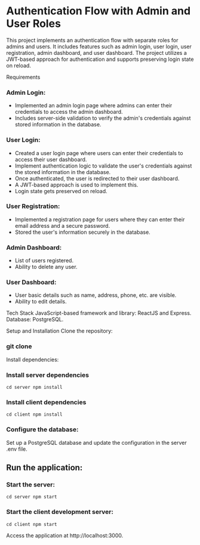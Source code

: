 <!-- # SensAI -->
# Authentication Flow with Admin and User Roles
This project implements an authentication flow with separate roles for admins and users. It includes features such as admin login, user login, user registration, admin dashboard, and user dashboard. The project utilizes a JWT-based approach for authentication and supports preserving login state on reload.

Requirements
### Admin Login:

- Implemented an admin login page where admins can enter their credentials to access the admin dashboard.
- Includes server-side validation to verify the admin's credentials against stored information in the database.
<!-- Once authenticated, redirect the admin to the admin dashboard. -->
### User Login:

- Created a user login page where users can enter their credentials to access their user dashboard.
- Implement authentication logic to validate the user's credentials against the stored information in the database.
- Once authenticated, the user is redirected to their user dashboard.
- A JWT-based approach is used to implement this.
- Login state gets preserved on reload.

### User Registration:

- Implemented a registration page for users where they can enter their email address and a secure password.
- Stored the user's information securely in the database.

### Admin Dashboard:

- List of users registered.
- Ability to delete any user.
### User Dashboard:

- User basic details such as name, address, phone, etc. are visible.
- Ability to edit details.
<!-- (Bonus Level) User Registration with Unique Invite Link:

Users should be able to register only if they have a unique invite link provided by the admin.
If the user comes directly to the registration page and tries to register, show them an error message: "Invalid invite link. Please contact your admin (admin's email address)".
Validate the uniqueness of the invite link and ensure it can only be used once for registration.
(Bonus Level) Deployment:

Deploy the server and client using any free service. -->
Tech Stack
JavaScript-based framework and library: ReactJS and Express.
Database: PostgreSQL.

Setup and Installation
Clone the repository:

### git clone <repository-url>
Install dependencies:

### Install server dependencies
`cd server
npm install`

### Install client dependencies
`cd client
npm install`

### Configure the database:

Set up a PostgreSQL database and update the configuration in the server .env file.

## Run the application:

### Start the server:

`cd server
npm start`

### Start the client development server:

`cd client
npm start`

Access the application at http://localhost:3000.